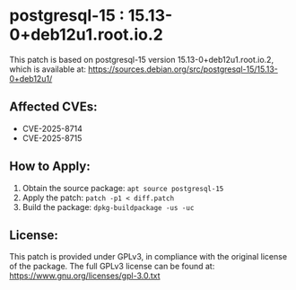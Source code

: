 # postgresql-15 : 15.13-0+deb12u1.root.io.2

This patch is based on postgresql-15 version 15.13-0+deb12u1.root.io.2, which is available at:
https://sources.debian.org/src/postgresql-15/15.13-0+deb12u1/

## Affected CVEs:
- CVE-2025-8714
- CVE-2025-8715

## How to Apply:
1. Obtain the source package: `apt source postgresql-15`
2. Apply the patch: `patch -p1 < diff.patch`
3. Build the package: `dpkg-buildpackage -us -uc`

## License:
This patch is provided under GPLv3, in compliance with the original license of the package.
The full GPLv3 license can be found at: https://www.gnu.org/licenses/gpl-3.0.txt
